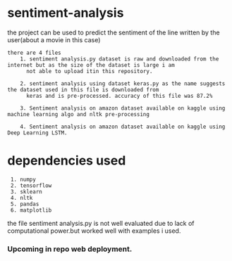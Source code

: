 # sentiment-analysis
the project can be used to predict the sentiment of the line written by the user(about a movie in this case)

    there are 4 files 
        1. sentiment analysis.py dataset is raw and downloaded from the internet but as the size of the dataset is large i am
          not able to upload itin this repository.
         
        2. sentiment analysis using dataset keras.py as the name suggests the dataset used in this file is downloaded from 
          keras and is pre-processed. accuracy of this file was 87.2%
          
        3. Sentiment analysis on amazon dataset available on kaggle using machine learning algo and nltk pre-processing
         
        4. Sentiment analysis on amazon dataset available on kaggle using Deep Learning LSTM.
# dependencies used 
     
     1. numpy 
     2. tensorflow
     3. sklearn
     4. nltk
     5. pandas
     6. matplotlib
     
        
the file sentiment analysis.py is not well evaluated due to lack of computational power.but worked well with examples i used.

### Upcoming in repo web deployment.

